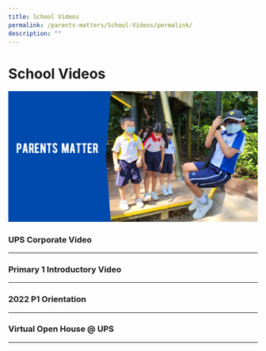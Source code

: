 ```yaml
---
title: School Videos
permalink: /parents-matters/School-Videos/permalink/
description: ""
---
```

School Videos
=============
![](/images/Parents%20Matter.png)

### UPS Corporate Video
-------------------

### Primary 1 Introductory Video
----------------------------

### 2022 P1 Orientation
-------------------

### Virtual Open House @ UPS
------------------------
